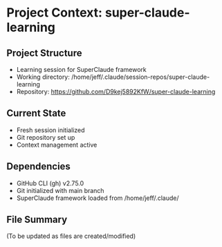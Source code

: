# Project Context: super-claude-learning

## Project Structure
- Learning session for SuperClaude framework
- Working directory: /home/jeff/.claude/session-repos/super-claude-learning
- Repository: https://github.com/D9kej5892KfW/super-claude-learning

## Current State
- Fresh session initialized
- Git repository set up
- Context management active

## Dependencies
- GitHub CLI (gh) v2.75.0
- Git initialized with main branch
- SuperClaude framework loaded from /home/jeff/.claude/

## File Summary
(To be updated as files are created/modified)